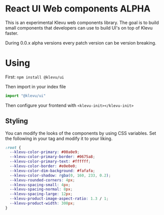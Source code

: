 # React UI Web components ALPHA

This is an experimental Klevu web components library. The goal is to build small components that developers can use to build UI's on top of Klevu faster.

During 0.0.x alpha versions every patch version can be version breaking.

# Using

First:
`npm install @klevu/ui`

Then import in your index file

```js
import "@klevu/ui"
```

Then configure your frontend with `<klevu-init></klevu-init>`

## Styling

You can modify the looks of the components by using CSS variables. Set the following in your <style></style> tag and modify it to your liking.

```css
:root {
  --klevu-color-primary: #00a0e9;
  --klevu-color-primary-border: #0675a8;
  --klevu-color-primary-text: #ffffff;
  --klevu-color-border: #e0e0e0;
  --klevu-color-dim-background: #fafafa;
  --klevu-color-shadow: rgba(0, 160, 233, 0.2);
  --klevu-rounded-corners: 4px;
  --klevu-spacing-small: 4px;
  --klevu-spacing-normal: 8px;
  --klevu-spacing-large: 12px;
  --klevu-product-image-aspect-ratio: 1.3 / 1;
  --klevu-product-width: 300px;
}
```
